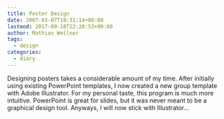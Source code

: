 ```yaml
---
title: Poster Design
date: 2007-03-07T19:31:14+00:00
lastmod: 2017-09-18T22:28:53+00:00
author: Mathias Wellner
tags:
  - design
categories:
  - diary
---
```

Designing posters takes a considerable amount of my time. After initially using existing PowerPoint templates, I now created a new group template with Adobe Illustrator. For my personal taste, this program is much more intuitive. PowerPoint is great for slides, but it was never meant to be a graphical design tool. Anyways, I will now stick with Illustrator&#8230;